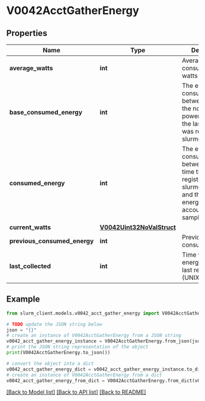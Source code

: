 # V0042AcctGatherEnergy


## Properties

Name | Type | Description | Notes
------------ | ------------- | ------------- | -------------
**average_watts** | **int** | Average power consumption, in watts | [optional] 
**base_consumed_energy** | **int** | The energy consumed between when the node was powered on and the last time it was registered by slurmd, in joules | [optional] 
**consumed_energy** | **int** | The energy consumed between the last time the node was registered by the slurmd daemon and the last node energy accounting sample, in joules | [optional] 
**current_watts** | [**V0042Uint32NoValStruct**](V0042Uint32NoValStruct.md) |  | [optional] 
**previous_consumed_energy** | **int** | Previous value of consumed_energy | [optional] 
**last_collected** | **int** | Time when energy data was last retrieved (UNIX timestamp) | [optional] 

## Example

```python
from slurm_client.models.v0042_acct_gather_energy import V0042AcctGatherEnergy

# TODO update the JSON string below
json = "{}"
# create an instance of V0042AcctGatherEnergy from a JSON string
v0042_acct_gather_energy_instance = V0042AcctGatherEnergy.from_json(json)
# print the JSON string representation of the object
print(V0042AcctGatherEnergy.to_json())

# convert the object into a dict
v0042_acct_gather_energy_dict = v0042_acct_gather_energy_instance.to_dict()
# create an instance of V0042AcctGatherEnergy from a dict
v0042_acct_gather_energy_from_dict = V0042AcctGatherEnergy.from_dict(v0042_acct_gather_energy_dict)
```
[[Back to Model list]](../README.md#documentation-for-models) [[Back to API list]](../README.md#documentation-for-api-endpoints) [[Back to README]](../README.md)


